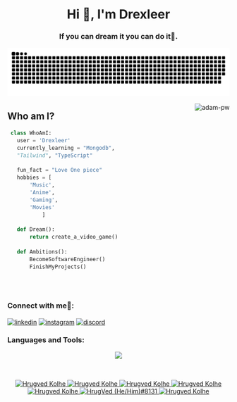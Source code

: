 
<h1 align="center">Hi 👋, I'm Drexleer</h1>
<h3 align="center">If you can dream it you can do it🌟.</h3>

<!--- snake -->
<div align="center">
  <img  src="https://github.com/1999AZZAR/1999AZZAR/blob/main/resources/img/grid-snake.svg"
       alt="snake" /></a>
</div>

<p><img align="right" src="https://github.com/Adam-pw/Adam-pw/blob/main/animation_500_kxa883sd.gif" alt="adam-pw" /></p>


## Who am I?

 ```python
  class WhoAmI:
    user = 'Drexleer'
    currently_learning = "Mongodb",
	"Tailwind", "TypeScript"

    fun_fact = "Love One piece"
	hobbies = [
		'Music',
		'Anime',
		'Gaming',
		'Movies'
			]
	
	def Dream():
		return create_a_video_game()
	
	def Ambitions():
		BecomeSoftwareEngineer()
		FinishMyProjects()
	
 ```

<br>
<!--icons and links-->
<h3 align="left">Connect with me🤝:</h3>
<p align="left">
<a href="https://www.linkedin.com/in/Drexleer/" target="blank"><img align="center" src="https://user-images.githubusercontent.com/88904952/234979284-68c11d7f-1acc-4f0c-ac78-044e1037d7b0.png" alt="linkedin" height="50" width="50" /></a>
<a href="https://www.instagram.com/edder.alvarez.01/" target="blank"><img align="center" src="https://user-images.githubusercontent.com/88904952/234981169-2dd1e58f-4b7e-468c-8213-034ba62156c3.png" alt="instagram" height="50" width="50" /></a>
<a href="https://discord.gg/drexleer" target="blank"><img align="center" src="https://user-images.githubusercontent.com/88904952/234982627-019fd336-6248-453c-9b05-97c13fd1d207.png" alt="discord" height="50" width="50" /></a>
  
</p>
</p>

<h3 align="left">Languages and Tools:</h3>
<p align="center">
  <a href="https://skillicons.dev">
    <img src="https://skillicons.dev/icons?i=git,react,ts,js,html,css,tailwind,bootstrap,discord,mongodb,netlify,nodejs,ps,postgres,redux,styledcomponents" />
  </a>
</p>
<br>

<!-----Social Accounts------>

<p align="center">
<a href="https://hrugved06.github.io/Portfolio-Hrugved-Kolhe/">
<img border="0" alt="Hrugved Kolhe" src="https://img.icons8.com/external-itim2101-lineal-color-itim2101/40/000000/external-resume-business-recruitment-itim2101-lineal-color-itim2101.png"/>
</a>

<a href="https://www.linkedin.com/in/hrugved-kolhe-364881193/">
<img border="0" alt="Hrugved Kolhe" src="https://img.icons8.com/doodle/40/000000/linkedin--v2.png"/>
</a>

<a href="https://twitter.com/HrugVed_">
<img border="0" alt="Hrugved Kolhe" src="https://img.icons8.com/nolan/40/twitter.png"/>
</a>

<a href="https://www.instagram.com/_hrugved_/">
<img border="0" alt="Hrugved Kolhe" src="https://img.icons8.com/doodle/38/000000/instagram--v1.png"/>
</a>

<a href="https://t.me/Dev1ce_06">
<img border="0" alt="Hrugved Kolhe" src="https://img.icons8.com/doodle/40/000000/telegram-app.png"/>
</a>

<a href="https://discord.com/channels/@me/862133669510250506">
<img border="0" alt="HrugVed (He/Him)#8131" src="https://img.icons8.com/fluent/42/000000/discord-logo.png"/>
</a>

<a href="mailto:hskolhe666@gmail.com">
<img border="0" alt="Hrugved Kolhe" src="https://img.icons8.com/doodle/38/000000/gmail-new.png"/>
</a>
</p>
